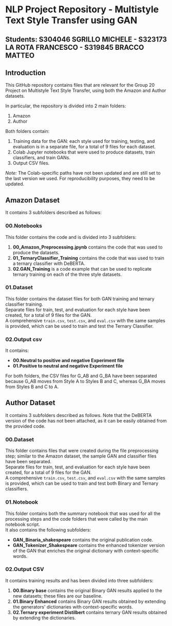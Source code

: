 # NLP Project Repository - Multistyle Text Style Transfer using GAN
## Students: S304046 SGRILLO MICHELE - S323173 LA ROTA FRANCESCO - S319845 BRACCO MATTEO
## Introduction

This GitHub repository contains files that are relevant for the Group 20 Project on Multistyle Text Style Transfer, using both the Amazon and Author datasets.

In particular, the repository is divided into 2 main folders:
1. Amazon
2. Author

Both folders contain:
1. Training data for the GAN: each style used for training, testing, and evaluation is in a separate file, for a total of 9 files for each dataset.
2. Colab Jupyter notebooks that were used to produce datasets, train classifiers, and train GANs.
3. Output CSV files.

*Note:* The Colab-specific paths have not been updated and are still set to the last version we used. For reproducibility purposes, they need to be updated.

## Amazon Dataset

It contains 3 subfolders described as follows:

### 00.Notebooks
This folder contains the code and is divided into 3 subfolders:
1. **00_Amazon_Preprocessing.jpynb** contains the code that was used to produce the datasets.
2. **01_TernaryClassifier_Training** contains the code that was used to train a ternary classifier with DeBERTA.
3. **02.GAN_Training** is a code example that can be used to replicate ternary training on each of the three style datasets.

### 01.Dataset
This folder contains the dataset files for both GAN training and ternary classifier training.  
Separate files for train, test, and evaluation for each style have been created, for a total of 9 files for the GAN.  
A comprehensive `train.csv`, `test.csv`, and `eval.csv` with the same samples is provided, which can be used to train and test the Ternary Classifier.

### 02.Output csv
It contains:
- **00.Neutral to positive and negative Experiment file**
- **01.Positive to neutral and negative Experiment file**

For both folders, the CSV files for G_AB and G_BA have been separated because G_AB moves from Style A to Styles B and C, whereas G_BA moves from Styles B and C to A.

## Author Dataset

It contains 3 subfolders described as follows. Note that the DeBERTA version of the code has not been attached, as it can be easily obtained from the provided code.

### 00.Dataset
This folder contains files that were created during the file preprocessing step; similar to the Amazon dataset, the sample GAN and classifier files have been separated.  
Separate files for train, test, and evaluation for each style have been created, for a total of 9 files for the GAN.  
A comprehensive `train.csv`, `test.csv`, and `eval.csv` with the same samples is provided, which can be used to train and test both Binary and Ternary classifiers.

### 01.Notebook
This folder contains both the summary notebook that was used for all the processing steps and the code folders that were called by the main notebook script.  
It also contains the following subfolders:
- **GAN_Binaria_shakespeare** contains the original publication code.
- **GAN_Tokenizer_Shakespeare** contains the enhanced tokenizer version of the GAN that enriches the original dictionary with context-specific words.

### 02.Output CSV
It contains training results and has been divided into three subfolders:
1. **00.Binary base** contains the original Binary GAN results applied to the new datasets; these files are our baseline.
2. **01.Binary Enhanced** contains Binary GAN results obtained by extending the generators' dictionaries with context-specific words.
3. **02.Ternary experiment Distilbert** contains ternary GAN results obtained by extending the dictionaries.
